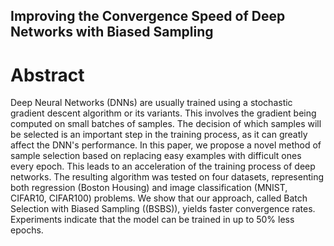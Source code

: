 ## Improving the Convergence Speed of Deep Networks with Biased Sampling

# Abstract

Deep Neural Networks (DNNs) are usually trained using a stochastic gradient descent algorithm or its variants. 
This involves the gradient being computed on small batches of samples. The decision of which samples will be selected is an important step in the training process, as it can greatly affect the DNN's performance.
In this paper, we propose a novel method of sample selection based on replacing easy examples with difficult ones every epoch. 
This leads to an acceleration of the training process of deep networks. The resulting algorithm was tested on four datasets, representing both regression (Boston Housing) and image classification (MNIST, CIFAR10, CIFAR100) problems. We show that our approach, called Batch Selection with Biased Sampling (\(BSBS\)), yields faster convergence rates. Experiments indicate that the model can be trained in up to 50\% less epochs.
